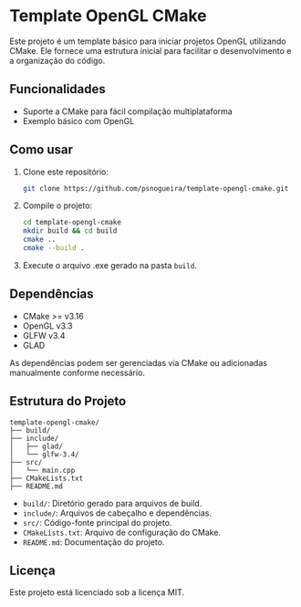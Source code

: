 # Template OpenGL CMake

Este projeto é um template básico para iniciar projetos OpenGL utilizando CMake. Ele fornece uma estrutura inicial para facilitar o desenvolvimento e a organização do código.

## Funcionalidades

- Suporte a CMake para fácil compilação multiplataforma
- Exemplo básico com OpenGL

## Como usar

1. Clone este repositório:
    ```bash
    git clone https://github.com/psnogueira/template-opengl-cmake.git
    ```
2. Compile o projeto:
    ```bash
    cd template-opengl-cmake
    mkdir build && cd build
    cmake ..
    cmake --build .
    ```
3. Execute o arquivo .exe gerado na pasta `build`.

## Dependências

- CMake >= v3.16
- OpenGL v3.3
- GLFW v3.4
- GLAD

As dependências podem ser gerenciadas via CMake ou adicionadas manualmente conforme necessário.

## Estrutura do Projeto

```
template-opengl-cmake/
├── build/
├── include/
│   ├── glad/
│   └── glfw-3.4/
├── src/
│   └── main.cpp
├── CMakeLists.txt
├── README.md
```

- `build/`: Diretório gerado para arquivos de build.
- `include/`: Arquivos de cabeçalho e dependências.
- `src/`: Código-fonte principal do projeto.
- `CMakeLists.txt`: Arquivo de configuração do CMake.
- `README.md`: Documentação do projeto.

## Licença

Este projeto está licenciado sob a licença MIT.